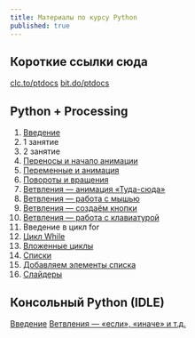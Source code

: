 ```yaml
---
title: Материалы по курсу Python
published: true
---
```


## Короткие ссылки сюда
[clc.to/ptdocs](https://clc.to/ptdocs)
[bit.do/ptdocs](https://bit.do/ptdocs)

## Python + Processing
1. [Введение](/pyth-proc/lessons/processing/introduction/)  
1. 1 занятие
1. 2 занятие 
1. [Переносы и начало анимации](/pyth-proc/lessons/processing/perenaninatsija/)  
1. [Переменные и анимация](/pyth-proc/lessons/processing/peremenatsyja)
1. [Повороты и вращения](/pyth-proc/lessons/processing/povernisjapolubujus)
1. [Ветвления — анимация «Туда-сюда»](/pyth-proc/lessons/processing/if-tuda-suda/)  
1. [Ветвления — работа с мышью](/pyth-proc/lessons/processing/if-mysh/)
1. [Ветвления — создаём кнопки](/pyth-proc/lessons/processing/if-buttons/)
1. [Ветвления — работа с клавиатурой](/pyth-proc/lessons/processing/if-knopelki/)
1. Введение в цикл for
1. [Цикл While](/pyth-proc/lessons/processing/loop-while/)
1. [Вложенные циклы](/pyth-proc/lessons/processing/loop-loop/)
1. [Списки](/pyth-proc/lessons/processing/listiki/)
1. [Добавляем элементы списка](/pyth-proc/lessons/processing/addremlist/)
1. [Слайдеры](/pyth-proc/lessons/processing/sliders/)

## Консольный Python (IDLE)

[Введение](/pyth-proc/lessons/standard/introduction/)
[Ветвления — «если», «иначе» и т.д.](/pyth-proc/lessons/standard/if-uf/)
